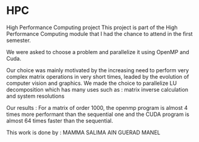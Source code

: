 # HPC
High Performance Computing project
This project is part of the High Performance Computing module that I had the chance to attend in the first semester.

We were asked to choose a problem and parallelize it using OpenMP and Cuda. 

Our choice was mainly motivated by the increasing need to perform very complex matrix operations in very short times, leaded by the evolution of computer vision and graphics. We made the choice to parallelize LU decomposition which has many uses such as : matrix inverse calculation and system resolutions

Our results :
For a matrix of order 1000, the openmp program is almost 4 times more performant than the sequential one and the CUDA program is almost 64 times faster than the sequential.
 
This work is done by :
MAMMA SALIMA
AIN GUERAD MANEL
